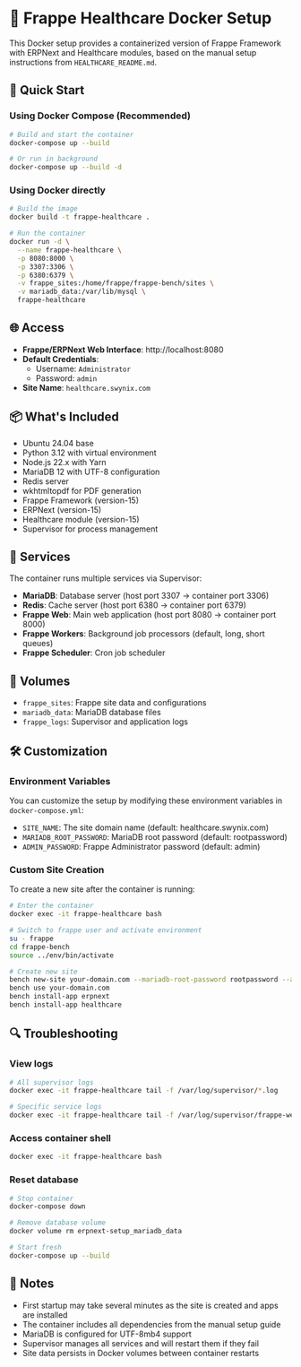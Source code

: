 # 🐳 Frappe Healthcare Docker Setup

This Docker setup provides a containerized version of Frappe Framework with ERPNext and Healthcare modules, based on the manual setup instructions from `HEALTHCARE_README.md`.

## 🚀 Quick Start

### Using Docker Compose (Recommended)

```bash
# Build and start the container
docker-compose up --build

# Or run in background
docker-compose up --build -d
```

### Using Docker directly

```bash
# Build the image
docker build -t frappe-healthcare .

# Run the container
docker run -d \
  --name frappe-healthcare \
  -p 8080:8000 \
  -p 3307:3306 \
  -p 6380:6379 \
  -v frappe_sites:/home/frappe/frappe-bench/sites \
  -v mariadb_data:/var/lib/mysql \
  frappe-healthcare
```

## 🌐 Access

- **Frappe/ERPNext Web Interface**: http://localhost:8080
- **Default Credentials**:
  - Username: `Administrator`
  - Password: `admin`
- **Site Name**: `healthcare.swynix.com`

## 📦 What's Included

- Ubuntu 24.04 base
- Python 3.12 with virtual environment
- Node.js 22.x with Yarn
- MariaDB 12 with UTF-8 configuration
- Redis server
- wkhtmltopdf for PDF generation
- Frappe Framework (version-15)
- ERPNext (version-15)
- Healthcare module (version-15)
- Supervisor for process management

## 🔧 Services

The container runs multiple services via Supervisor:

- **MariaDB**: Database server (host port 3307 → container port 3306)
- **Redis**: Cache server (host port 6380 → container port 6379)
- **Frappe Web**: Main web application (host port 8080 → container port 8000)
- **Frappe Workers**: Background job processors (default, long, short queues)
- **Frappe Scheduler**: Cron job scheduler

## 📁 Volumes

- `frappe_sites`: Frappe site data and configurations
- `mariadb_data`: MariaDB database files
- `frappe_logs`: Supervisor and application logs

## 🛠 Customization

### Environment Variables

You can customize the setup by modifying these environment variables in `docker-compose.yml`:

- `SITE_NAME`: The site domain name (default: healthcare.swynix.com)
- `MARIADB_ROOT_PASSWORD`: MariaDB root password (default: rootpassword)
- `ADMIN_PASSWORD`: Frappe Administrator password (default: admin)

### Custom Site Creation

To create a new site after the container is running:

```bash
# Enter the container
docker exec -it frappe-healthcare bash

# Switch to frappe user and activate environment
su - frappe
cd frappe-bench
source ../env/bin/activate

# Create new site
bench new-site your-domain.com --mariadb-root-password rootpassword --admin-password yourpassword
bench use your-domain.com
bench install-app erpnext
bench install-app healthcare
```

## 🔍 Troubleshooting

### View logs

```bash
# All supervisor logs
docker exec -it frappe-healthcare tail -f /var/log/supervisor/*.log

# Specific service logs
docker exec -it frappe-healthcare tail -f /var/log/supervisor/frappe-web.log
```

### Access container shell

```bash
docker exec -it frappe-healthcare bash
```

### Reset database

```bash
# Stop container
docker-compose down

# Remove database volume
docker volume rm erpnext-setup_mariadb_data

# Start fresh
docker-compose up --build
```

## 📝 Notes

- First startup may take several minutes as the site is created and apps are installed
- The container includes all dependencies from the manual setup guide
- MariaDB is configured for UTF-8mb4 support
- Supervisor manages all services and will restart them if they fail
- Site data persists in Docker volumes between container restarts
